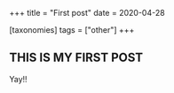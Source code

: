 +++
title = "First post"
date = 2020-04-28

[taxonomies]
tags = ["other"]
+++

## THIS IS MY FIRST POST

Yay!!
